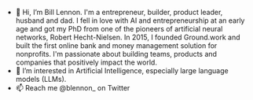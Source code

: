 - 👋 Hi, I’m Bill Lennon. I'm a entrepreneur, builder, product leader, husband and dad. I fell in love with AI and entrepreneurship at an early age and got my PhD from one of the pioneers of artificial neural networks, Robert Hecht-Nielsen. In 2015, I founded Ground.work and built the first online bank and money management solution for nonprofits. I'm passionate about building teams, products and companies that positively impact the world.
- 👀 I’m interested in Artificial Intelligence, especially large language models (LLMs).
- 📫 Reach me @blennon_ on Twitter

<!---
blennon/blennon is a ✨ special ✨ repository because its `README.md` (this file) appears on your GitHub profile.
You can click the Preview link to take a look at your changes.
--->
